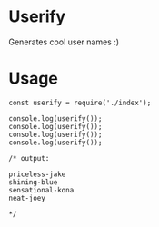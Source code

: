 # Userify

Generates cool user names :)

# Usage
```
const userify = require('./index');

console.log(userify());
console.log(userify());
console.log(userify());
console.log(userify());

/* output:

priceless-jake
shining-blue
sensational-kona
neat-joey

*/
```
